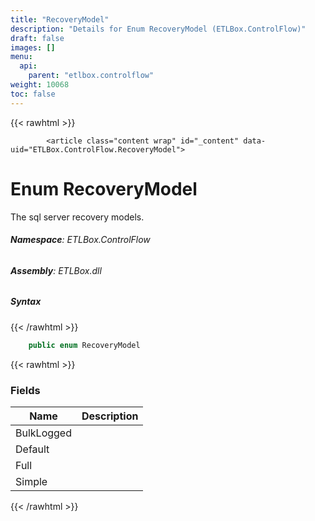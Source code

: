 ```yaml
---
title: "RecoveryModel"
description: "Details for Enum RecoveryModel (ETLBox.ControlFlow)"
draft: false
images: []
menu:
  api:
    parent: "etlbox.controlflow"
weight: 10068
toc: false
---
```


{{< rawhtml >}}

            <article class="content wrap" id="_content" data-uid="ETLBox.ControlFlow.RecoveryModel">
  <h1 id="ETLBox_ControlFlow_RecoveryModel" data-uid="ETLBox.ControlFlow.RecoveryModel" class="text-break">Enum RecoveryModel
</h1>
  <div class="markdown level0 summary"><p>The sql server recovery models.</p>
</div>
  <div class="markdown level0 conceptual"></div>
<h6><strong>Namespace</strong>: ETLBox.ControlFlow</h6>
  <h6><strong>Assembly</strong>: ETLBox.dll</h6>
  <h5 id="ETLBox_ControlFlow_RecoveryModel_syntax">Syntax</h5>
{{< /rawhtml >}}

```C#
    public enum RecoveryModel
```

{{< rawhtml >}}
  <h3 id="fields">Fields
</h3>
  <table class="table table-bordered table-condensed">
    <thead>
      <tr>
        <th>Name</th>
        <th>Description</th>
      </tr>
    <thead>
    <tbody>
      <tr>
        <td id="ETLBox_ControlFlow_RecoveryModel_BulkLogged">BulkLogged</td>
        <td></td>
      </tr>
      <tr>
        <td id="ETLBox_ControlFlow_RecoveryModel_Default">Default</td>
        <td></td>
      </tr>
      <tr>
        <td id="ETLBox_ControlFlow_RecoveryModel_Full">Full</td>
        <td></td>
      </tr>
      <tr>
        <td id="ETLBox_ControlFlow_RecoveryModel_Simple">Simple</td>
        <td></td>
      </tr>
    </tbody>
  </thead></thead></table>

{{< /rawhtml >}}
